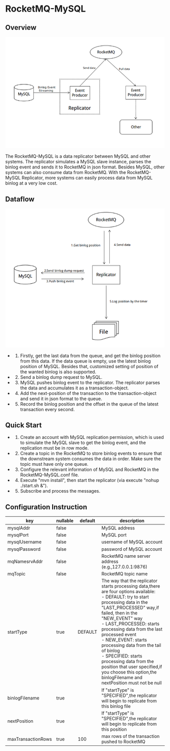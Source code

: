 # RocketMQ-MySQL


## Overview
![overview](./doc/overview.png)

The RocketMQ-MySQL is a data replicator between MySQL and other systems. The replicator simulates a MySQL slave instance, parses the binlog event 
and sends it to RocketMQ in json format. Besides MySQL, other systems can also consume data from RocketMQ. With the RocketMQ-MySQL Replicator, more systems can easily process data from MySQL binlog at a very low cost.

## Dataflow
![dataflow](./doc/dataflow.png)

* 1. Firstly, get the last data from the queue, and get the binlog position from this
 data. If the data queue is empty, use the latest binlog position of MySQL. Besides that, customized setting of position of the wanted binlog is also supported.
* 2. Send a binlog dump request to MySQL.
* 3. MySQL pushes binlog event to the replicator. The replicator parses the data and accumulates it as a transaction-object.
* 4. Add the next-position of the transaction to the transaction-object and send it in json format to the queue.
* 5. Record the binlog position and the offset in the queue of the latest transaction every second.


## Quick Start

* 1. Create an account with MySQL replication permission, which is used to simulate the MySQL slave to get the binlog event, and the replication must be in row mode.
* 2. Create a topic in the RocketMQ to store binlog events to ensure that the downstream system consumes the data in order. Make sure the topic must have only one queue.
* 3. Configure the relevant information of MySQL and RocketMQ in the RocketMQ-MySQL.conf file.
* 4. Execute "mvn install", then start the replicator (via execute "nohup ./start.sh &").
* 5. Subscribe and process the messages.


## Configuration Instruction
|key               |nullable|default    |description|
|------------------|--------|-----------|-----------|
|mysqlAddr         |false   |           |MySQL address|
|mysqlPort         |false   |           |MySQL port|
|mysqlUsername     |false   |           |username of MySQL account|
|mysqlPassword     |false   |           |password of MySQL account|
|mqNamesrvAddr     |false   |           |RocketMQ name server address (e.g.,127.0.0.1:9876)|
|mqTopic           |false   |           |RocketMQ topic name|
|startType         |true    |DEFAULT    |The way that the replicator starts processing data,there are four options available:<br>- DEFAULT: try to start processing data in the "LAST_PROCESSED" way,if failed, then in the "NEW_EVENT" way<br>- LAST_PROCESSED: starts processing data from the last processed event<br>- NEW_EVENT: starts processing data from the tail of binlog<br>- SPECIFIED: starts processing data from the position that user specified,if you choose this option,the binlogFilename and nextPosition must not be null|
|binlogFilename    |true    |           |If "startType" is "SPECIFIED",the replicator will begin to replicate from this binlog file|
|nextPosition      |true    |           |If "startType" is "SPECIFIED",the replicator will begin to replicate from this position|
|maxTransactionRows|true    |100        |max rows of the transaction pushed to RocketMQ|